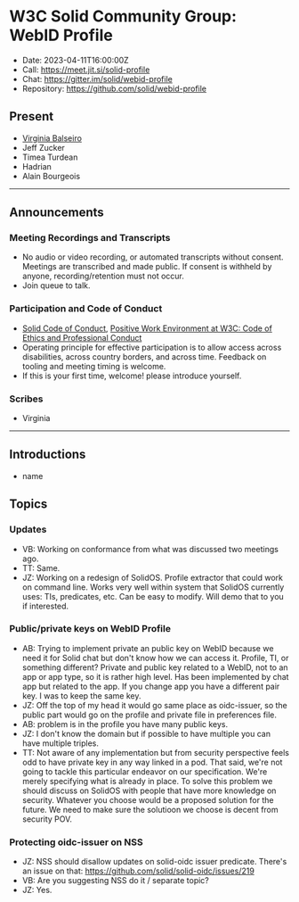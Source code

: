 # W3C Solid Community Group: WebID Profile

* Date: 2023-04-11T16:00:00Z
* Call: <https://meet.jit.si/solid-profile>
* Chat: <https://gitter.im/solid/webid-profile>
* Repository: <https://github.com/solid/webid-profile>

## Present

* [Virginia Balseiro](https://virginiabalseiro.com/#me)
* Jeff Zucker
* Timea Turdean
* Hadrian
* Alain Bourgeois

---

## Announcements

### Meeting Recordings and Transcripts

* No audio or video recording, or automated transcripts without consent. Meetings are transcribed and made public. If consent is withheld by anyone, recording/retention must not occur.
* Join queue to talk.

### Participation and Code of Conduct

* [Solid Code of Conduct](https://github.com/solid/process/blob/main/code-of-conduct.md), [Positive Work Environment at W3C: Code of Ethics and Professional Conduct](https://www.w3.org/Consortium/cepc/)
* Operating principle for effective participation is to allow access across disabilities, across country borders, and across time. Feedback on tooling and meeting timing is welcome.
* If this is your first time, welcome! please introduce yourself.

### Scribes

* Virginia

---

## Introductions

* name

## Topics

### Updates

* VB: Working on conformance from what was discussed two meetings ago.
* TT: Same.
* JZ: Working on a redesign of SolidOS. Profile extractor that could work on command line. Works very well within system that SolidOS currently uses: TIs, predicates, etc. Can be easy to modify. Will demo that to you if interested.

### Public/private keys on WebID Profile

* AB: Trying to implement private an public key on WebID because we need it for Solid chat but don't know how we can access it. Profile, TI, or something different? Private and public key related to a WebID, not to an app or app type, so it is rather high level. Has been implemented by chat app but related to the app. If you change app you have a different pair key. I was to keep the same key.
* JZ: Off the top of my head it would go same place as oidc-issuer, so the public part would go on the profile and private file in preferences file.
* AB: problem is in the profile you have many public keys.
* JZ: I don't know the domain but if possible to have multiple you can have multiple triples.
* TT: Not aware of any implementation but from security perspective feels odd to have private key in any way linked in a pod. That said, we're not going to tackle this particular endeavor on our specification. We're merely specifying what is already in place. To solve this problem we should discuss on SolidOS with people that have more knowledge on security. Whatever you choose would be a proposed solution for the future. We need to make sure the solutioon we choose is decent from security POV.

### Protecting oidc-issuer on NSS

* JZ: NSS should disallow updates on solid-oidc issuer predicate. There's an issue on that: <https://github.com/solid/solid-oidc/issues/219>
* VB: Are you suggesting NSS do it / separate topic?
* JZ: Yes.
